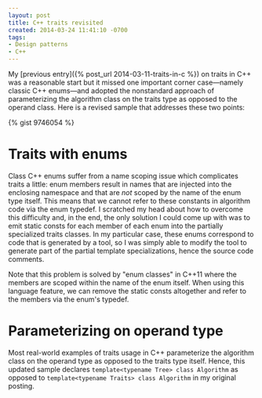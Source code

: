 ```yaml
---
layout: post
title: C++ traits revisited
created: 2014-03-24 11:41:10 -0700
tags:
- Design patterns
- C++
---
```


My [previous entry]({% post_url 2014-03-11-traits-in-c %}) on traits in C++ was
a reasonable start but it missed one important corner case&mdash;namely classic
C++ enums&mdash;and adopted the nonstandard approach of parameterizing the
algorithm class on the traits type as opposed to the operand class. Here is a
revised sample that addresses these two points:

{% gist 9746054 %}

# Traits with enums

Class C++ enums suffer from a name scoping issue which complicates traits a
little: enum members result in names that are injected into the enclosing
namespace and that are _not_ scoped by the name of the enum type itself. This
means that we cannot refer to these constants in algorithm code via the enum
typedef. I scratched my head about how to overcome this difficulty and, in the
end, the only solution I could come up with was to emit static consts for each
member of each enum into the partially specialized traits classes. In my
particular case, these enums correspond to code that is generated by a tool, so
I was simply able to modify the tool to generate part of the partial template
specializations, hence the source code comments.

Note that this problem is solved by "enum classes" in C++11 where the members
are scoped within the name of the enum itself. When using this language feature,
we can remove the static consts altogether and refer to the members via the
enum's typedef.

# Parameterizing on operand type

Most real-world examples of traits usage in C++ parameterize the algorithm class
on the operand type as opposed to the traits type itself. Hence, this updated
sample declares `template<typename Tree> class Algorithm` as opposed to
`template<typename Traits> class Algorithm` in my original posting.

